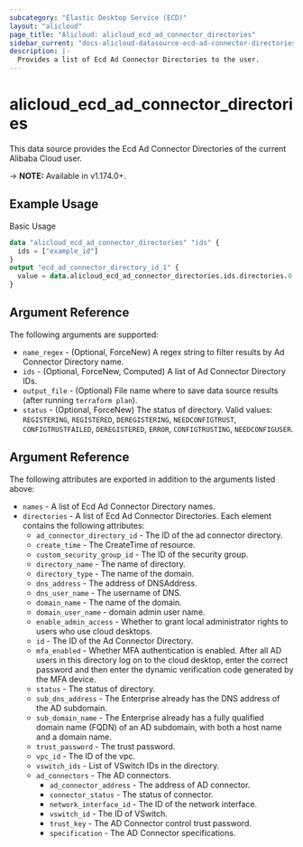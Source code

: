 ```yaml
---
subcategory: "Elastic Desktop Service (ECD)"
layout: "alicloud"
page_title: "Alicloud: alicloud_ecd_ad_connector_directories"
sidebar_current: "docs-alicloud-datasource-ecd-ad-connector-directories"
description: |-
  Provides a list of Ecd Ad Connector Directories to the user.
---
```


# alicloud\_ecd\_ad\_connector\_directories

This data source provides the Ecd Ad Connector Directories of the current Alibaba Cloud user.

-> **NOTE:** Available in v1.174.0+.

## Example Usage

Basic Usage

```terraform
data "alicloud_ecd_ad_connector_directories" "ids" {
  ids = ["example_id"]
}
output "ecd_ad_connector_directory_id_1" {
  value = data.alicloud_ecd_ad_connector_directories.ids.directories.0.id
}
```

## Argument Reference

The following arguments are supported:

* `name_regex` - (Optional, ForceNew) A regex string to filter results by Ad Connector Directory name.
* `ids` - (Optional, ForceNew, Computed)  A list of Ad Connector Directory IDs.
* `output_file` - (Optional) File name where to save data source results (after running `terraform plan`).
* `status` - (Optional, ForceNew) The status of directory. Valid values: `REGISTERING`, `REGISTERED`, `DEREGISTERING`, `NEEDCONFIGTRUST`, `CONFIGTRUSTFAILED`, `DEREGISTERED`, `ERROR`, `CONFIGTRUSTING`, `NEEDCONFIGUSER`.

## Argument Reference

The following attributes are exported in addition to the arguments listed above:

* `names` - A list of Ecd Ad Connector Directory names.
* `directories` - A list of Ecd Ad Connector Directories. Each element contains the following attributes:
  * `ad_connector_directory_id` - The ID of the ad connector directory.
  * `create_time` - The CreateTime of resource.
  * `custom_security_group_id` - The ID of the security group.
  * `directory_name` - The name of directory.
  * `directory_type` - The name of the domain.
  * `dns_address` - The address of DNSAddress.
  * `dns_user_name` - The username of DNS.
  * `domain_name` - The name of the domain.
  * `domain_user_name` - domain admin user name.
  * `enable_admin_access` - Whether to grant local administrator rights to users who use cloud desktops.
  * `id` - The ID of the Ad Connector Directory.
  * `mfa_enabled` - Whether MFA authentication is enabled. After all AD users in this directory log on to the cloud desktop, enter the correct password and then enter the dynamic verification code generated by the MFA device.
  * `status` - The status of directory.
  * `sub_dns_address` - The Enterprise already has the DNS address of the AD subdomain.
  * `sub_domain_name` - The Enterprise already has a fully qualified domain name (FQDN) of an AD subdomain, with both a host name and a domain name.
  * `trust_password` - The trust password.
  * `vpc_id` - The ID of the vpc.
  * `vswitch_ids` - List of VSwitch IDs in the directory.
  * `ad_connectors` - The AD connectors.
    * `ad_connector_address` - The address of AD connector.
    * `connector_status` - The status of connector.
    * `network_interface_id` - The ID of the network interface.
    * `vswitch_id` - The ID of VSwitch.
    * `trust_key` - The AD Connector control trust password.
    * `specification` - The AD Connector specifications.